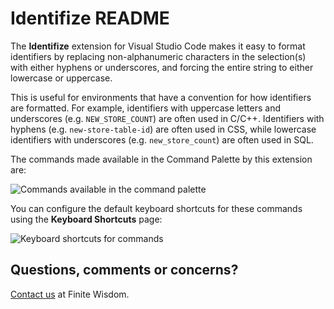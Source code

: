 # Identifize README

The **Identifize** extension for Visual Studio Code makes it easy to format identifiers by replacing non-alphanumeric characters
in the selection(s) with either hyphens or underscores, and forcing the entire string to either lowercase or uppercase.

This is useful for environments that have a convention for how identifiers are formatted. For example,
identifiers with uppercase letters and underscores (e.g. `NEW_STORE_COUNT`) are often used in C/C++. Identifiers with hyphens
(e.g. `new-store-table-id`) are often used in CSS, while lowercase identifiers with underscores (e.g. `new_store_count`) are often used in SQL.

The commands made available in the Command Palette by this extension are:

![Commands available in the command palette](https://tinyurl.com/yxlpkjw3)

You can configure the default keyboard shortcuts for these commands using the **Keyboard Shortcuts** page:

![Keyboard shortcuts for commands](https://tinyurl.com/y4hg568w)

## Questions, comments or concerns?

[Contact us](https://www.finitewisdom.com/contact) at Finite Wisdom.
